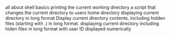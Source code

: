 all about shell basics
printing the current working directory
a script that changes the current directory to users home directory
displaying current directory in long format
Display current directory contents, including hidden files (starting with .) in long format.
displaying current directory including hiden files in long format with user ID displayed numerically
